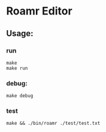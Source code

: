 # Roamr Editor

## Usage:

### run

```shell
make
make run
```

### debug:

```shell
make debug
```

### test

```shell
make && ./bin/roamr ./test/test.txt
```
